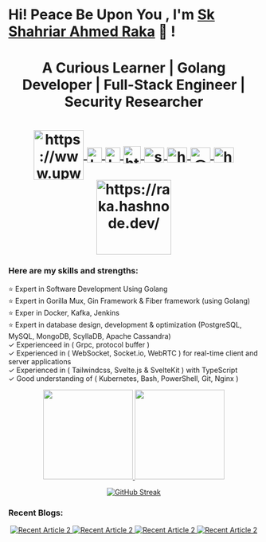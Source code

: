 <h1 align="start"> Hi! Peace Be Upon You , I'm <a href="https://github.com/skshahriarahmedraka">Sk Shahriar Ahmed Raka</a> 🐬 !</h1>
<h1 align="center" >
A Curious Learner | Golang Developer | Full-Stack Engineer | Security Researcher
</h1>
<h1 align="center">
<a href="https://www.upwork.com/o/profiles/users/~0107ef3405bffbe57e/" target="_blank">
  <img align="center" alt="https://www.upwork.com/o/profiles/users/~0107ef3405bffbe57e/" width="100px" src="img/upwork.png" />
</a>
<a href="https://www.linkedin.com/in/sk-shahriar-ahmed-raka-862a31193/">
  <img align="center" alt="https://www.linkedin.com/in/sk-shahriar-ahmed-raka-862a31193/" width="30px" src="img/linkedin.png" />
</a>
<a href="https://www.t.me/shahriarraka">
  <img align="center" alt="https://www.t.me/shahriarraka" width="30px" src="img/telegram2.png" />
</a>
<a href="https://stackoverflow.com/users/12216779/sk-shahriar-ahmed-raka">
  <img align="center" alt="https://stackoverflow.com/users/12216779/sk-shahriar-ahmed-raka" width="35px"  src="img/stackoverflow.png" />
</a>
  <a href="https://twitter.com/shahriarraka7" target="blank"><img align="center" src="https://raw.githubusercontent.com/rahuldkjain/github-profile-readme-generator/master/src/images/icons/Social/twitter.svg" alt="shahriarraka7" height="30" width="40" />
  </a>
<a href="https://www.kaggle.com/shahriarraka" target="blank"><img  align="center" src="https://raw.githubusercontent.com/rahuldkjain/github-profile-readme-generator/master/src/images/icons/Social/kaggle.svg" alt="https://www.kaggle.com/shahriarraka" height="30" width="40" />
  </a>
<a href="https://medium.com/@shahriarraka" target="blank"><img align="center" src="https://raw.githubusercontent.com/rahuldkjain/github-profile-readme-generator/master/src/images/icons/Social/medium.svg" alt="@medium" height="30" width="40" />
  </a>
<a href="https://leetcode.com/AhmedRaka/" target="blank"><img align="center" src="https://raw.githubusercontent.com/rahuldkjain/github-profile-readme-generator/master/src/images/icons/Social/leet-code.svg" alt="https://leetcode.com/" height="30" width="40" />
  </a>
<a href="https://raka.hashnode.dev/">
  <img align="center" alt="https://raka.hashnode.dev/" width="150px" src="img/hashnode2.png" />
</a>
</h1>

### Here are my skills and strengths:

⭐️ Expert in Software Development Using Golang  <br/>
⭐️ Expert in Gorilla Mux, Gin Framework & Fiber framework (using Golang)<br/>
⭐️ Exper in  Docker, Kafka, Jenkins <br/>
⭐️ Expert in database design, development & optimization (PostgreSQL, MySQL, MongoDB, ScyllaDB, Apache Cassandra)<br/>
✓ Experienceed in ( Grpc, protocol buffer )<br/>
✓ Experienced in ( WebSocket, Socket.io, WebRTC ) for real-time client and server applications<br/>
✓ Experienced in ( Tailwindcss, Svelte.js & SvelteKit ) with  TypeScript<br/>
✓ Good understanding of ( Kubernetes, Bash, PowerShell, Git, Nginx )<br/>

<div align="center">
  <a href="https://github.com/skshahriarahmedraka">
    <img height="180em"
      src="https://github-readme-stats.vercel.app/api?username=skshahriarahmedraka&show_icons=true&theme=dark&include_all_commits=true&count_private=true" />
    <img height="180em"
      src="https://github-readme-stats.vercel.app/api/top-langs/?username=skshahriarahmedraka&layout=compact&langs_count=10&theme=dark" />
</div>

 <div align="center">
   
[![GitHub Streak](https://github-readme-streak-stats.herokuapp.com?user=skshahriarahmedraka&theme=dark&date_format=M%20j%5B%2C%20Y%5D)](https://git.io/streak-stats) 
  </div>
<h3>Recent Blogs: </h3>
<div align="center">
<a target="_blank" href="https://github-readme-medium-recent-article.vercel.app/medium/@shahriarraka/0"><img src="https://github-readme-medium-recent-article.vercel.app/medium/@shahriarraka/0" alt="Recent Article 2"> 
<a target="_blank" href="https://github-readme-medium-recent-article.vercel.app/medium/@shahriarraka/1"><img src="https://github-readme-medium-recent-article.vercel.app/medium/@shahriarraka/1" alt="Recent Article 2"> 
<a target="_blank" href="https://github-readme-medium-recent-article.vercel.app/medium/@shahriarraka/2"><img src="https://github-readme-medium-recent-article.vercel.app/medium/@shahriarraka/2" alt="Recent Article 2"> 
<a target="_blank" href="https://github-readme-medium-recent-article.vercel.app/medium/@shahriarraka/3"><img src="https://github-readme-medium-recent-article.vercel.app/medium/@shahriarraka/3" alt="Recent Article 2"> 

</div>
